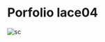 # Porfolio lace04


![sc](https://github.com/lace04/portfolio/assets/73793929/4a1cfa6a-a3e7-495f-8943-abebff609cd0)
